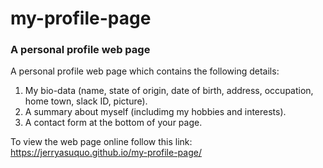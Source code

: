 # my-profile-page
### A personal profile web page

A personal profile web page which contains the following details:
1.	My bio-data (name, state of origin, date of birth, address, occupation, home town, slack ID, picture).
2.	A summary about myself (includimg my hobbies and interests).
3.	A contact form at the bottom of your page.

To view the web page online follow this link:
https://jerryasuquo.github.io/my-profile-page/
